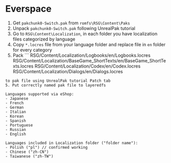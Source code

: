 # Everspace

1. Get `pakchunk0-Switch.pak` from `romfs\RSG\Content\Paks`
2. Unpack `pakchunk0-Switch.pak` following UnrealPak tutorial
3. Go to `RSG\Content\Localization`, in each folder you have localization files categorized by language
4. Copy `*.locres` file from your language folder and replace file in `en` folder for every category
4. Pack ```
RSG/Content/Localization/Logbooks/en/Logbooks.locres
RSG/Content/Localization/BaseGame_ShortTexts/en/BaseGame_ShortTexts.locres
RSG/Content/Localization/Codex/en/Codex.locres
RSG/Content/Localization/Dialogs/en/Dialogs.locres
```
to pak file using UnrealPak tutorial Patch tab
5. Put correctly named pak file to layeredfs

Languages supported via eShop:
- Japanese
- French
- German
- Italian
- Korean
- Spanish
- Portuguese
- Russian
- English

Languages included in Localization folder ("folder name"):
- Polish ("pl") // confirmed working
- Chinese ("zh-CN")
- Taiwanese ("zh-TW")

